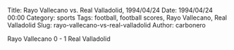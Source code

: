Title: Rayo Vallecano vs. Real Valladolid, 1994/04/24
Date: 1994/04/24 00:00
Category: sports
Tags: football, football scores, Rayo Vallecano, Real Valladolid
Slug: rayo-vallecano-vs-real-valladolid
Author: carbonero


Rayo Vallecano 0 - 1 Real Valladolid
